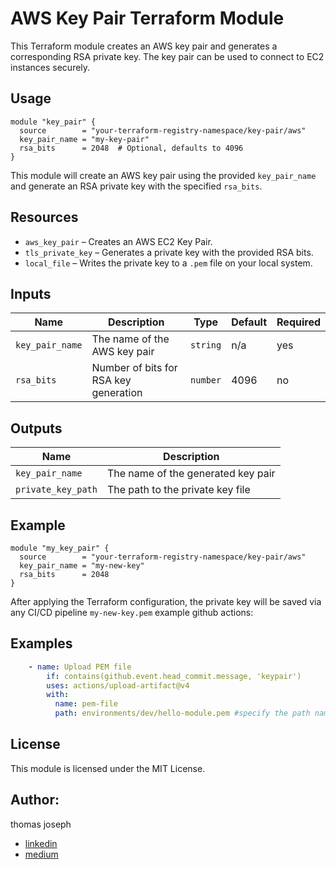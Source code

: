 # AWS Key Pair Terraform Module

This Terraform module creates an AWS key pair and generates a corresponding RSA private key. The key pair can be used to connect to EC2 instances securely.

## Usage

```hcl
module "key_pair" {
  source        = "your-terraform-registry-namespace/key-pair/aws"
  key_pair_name = "my-key-pair"
  rsa_bits      = 2048  # Optional, defaults to 4096
}
```

This module will create an AWS key pair using the provided `key_pair_name` and generate an RSA private key with the specified `rsa_bits`.

## Resources

- `aws_key_pair` – Creates an AWS EC2 Key Pair.
- `tls_private_key` – Generates a private key with the provided RSA bits.
- `local_file` – Writes the private key to a `.pem` file on your local system.

## Inputs

| Name            | Description                          | Type     | Default | Required |
|-----------------|--------------------------------------|----------|---------|----------|
| `key_pair_name` | The name of the AWS key pair         | `string` | n/a     | yes      |
| `rsa_bits`      | Number of bits for RSA key generation | `number` | 4096    | no       |

## Outputs

| Name              | Description                          |
|-------------------|--------------------------------------|
| `key_pair_name`   | The name of the generated key pair   |
| `private_key_path`| The path to the private key file     |

## Example

```hcl
module "my_key_pair" {
  source        = "your-terraform-registry-namespace/key-pair/aws"
  key_pair_name = "my-new-key"
  rsa_bits      = 2048
}
```

After applying the Terraform configuration, the private key will be saved via any CI/CD pipeline `my-new-key.pem` 
example github actions:

## Examples
```yml
    - name: Upload PEM file
        if: contains(github.event.head_commit.message, 'keypair')
        uses: actions/upload-artifact@v4
        with:
          name: pem-file
          path: environments/dev/hello-module.pem #specify the path name and key file name
```
## License

This module is licensed under the MIT License.

## Author:  
thomas joseph
- [linkedin](https://www.linkedin.com/in/thomas-joseph-88792b132/)
- [medium](https://medium.com/@thomasvjoseph)